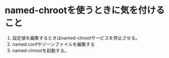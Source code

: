 # named-chrootを使うときに気を付けること

1. 設定値を編集するときはnamed-chrootサービスを停止させる。  
2. named.confやゾーンファイルを編集する  
3. named-chrootを起動する。
